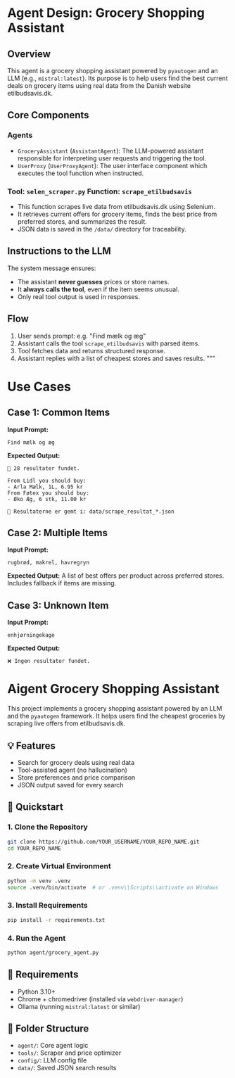 # Agent Design: Grocery Shopping Assistant

## Overview
This agent is a grocery shopping assistant powered by `pyautogen` and an LLM (e.g., `mistral:latest`). Its purpose is to help users find the best current deals on grocery items using real data from the Danish website etilbudsavis.dk.

## Core Components

### Agents
- `GroceryAssistant` (`AssistantAgent`): The LLM-powered assistant responsible for interpreting user requests and triggering the tool.
- `UserProxy` (`UserProxyAgent`): The user interface component which executes the tool function when instructed.

### Tool: `selen_scraper.py` Function: `scrape_etilbudsavis`
- This function scrapes live data from etilbudsavis.dk using Selenium.
- It retrieves current offers for grocery items, finds the best price from preferred stores, and summarizes the result.
- JSON data is saved in the `/data/` directory for traceability.

## Instructions to the LLM
The system message ensures:
- The assistant **never guesses** prices or store names.
- It **always calls the tool**, even if the item seems unusual.
- Only real tool output is used in responses.

## Flow
1. User sends prompt: e.g. "Find mælk og æg"
2. Assistant calls the tool `scrape_etilbudsavis` with parsed items.
3. Tool fetches data and returns structured response.
4. Assistant replies with a list of cheapest stores and saves results.
"""

# Use Cases

## Case 1: Common Items

**Input Prompt:**
```
Find mælk og æg
```

**Expected Output:**
```
🔎 28 resultater fundet.

From Lidl you should buy:
- Arla Mælk, 1L, 6.95 kr
From Føtex you should buy:
- Øko Æg, 6 stk, 11.00 kr

📁 Resultaterne er gemt i: data/scrape_resultat_*.json
```

## Case 2: Multiple Items

**Input Prompt:**
```
rugbrød, makrel, havregryn
```

**Expected Output:**
A list of best offers per product across preferred stores. Includes fallback if items are missing.

## Case 3: Unknown Item

**Input Prompt:**
```
enhjørningekage
```

**Expected Output:**
```
❌ Ingen resultater fundet.
```


# Aigent Grocery Shopping Assistant

This project implements a grocery shopping assistant powered by an LLM and the `pyautogen` framework. It helps users find the cheapest groceries by scraping live offers from etilbudsavis.dk.

## 💡 Features

- Search for grocery deals using real data
- Tool-assisted agent (no hallucination)
- Store preferences and price comparison
- JSON output saved for every search

## 🚀 Quickstart

### 1. Clone the Repository
```bash
git clone https://github.com/YOUR_USERNAME/YOUR_REPO_NAME.git
cd YOUR_REPO_NAME
```

### 2. Create Virtual Environment
```bash
python -m venv .venv
source .venv/bin/activate  # or .venv\\Scripts\\activate on Windows
```

### 3. Install Requirements
```bash
pip install -r requirements.txt
```

### 4. Run the Agent
```bash
python agent/grocery_agent.py
```

## 🧰 Requirements

- Python 3.10+
- Chrome + chromedriver (installed via `webdriver-manager`)
- Ollama (running `mistral:latest` or similar)

## 📁 Folder Structure

- `agent/`: Core agent logic
- `tools/`: Scraper and price optimizer
- `config/`: LLM config file
- `data/`: Saved JSON search results


